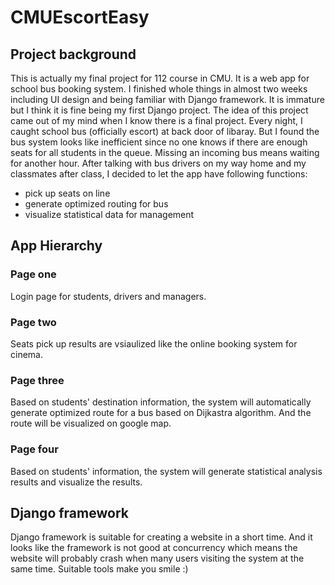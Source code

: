 # CMUEscortEasy
## Project background
This is actually my final project for 112 course in CMU. It is a web app for school bus booking system.
I finished whole things in almost two weeks including UI design and being familiar with Django framework.
It is immature but I think it is fine being my first Django project. The idea of this project came out of 
my mind when I know there is a final project. Every night, I caught school bus (officially escort) at back
door of libaray. But I found the bus system looks like inefficient since no one knows if there are enough 
seats for all students in the queue. Missing an incoming bus means waiting for another hour. After talking
with bus drivers on my way home and my classmates after class, I decided to let the app have following
functions:
- pick up seats on line
- generate optimized routing for bus
- visualize statistical data for management

## App Hierarchy
### Page one
Login page for students, drivers and managers.

### Page two
Seats pick up results are vsiaulized like the online booking system for cinema.

### Page three
Based on students' destination information, the system will automatically generate
optimized route for a bus based on Dijkastra algorithm. And the route will be
visualized on google map.

### Page four
Based on students' information, the system will generate statistical analysis results
and visualize the results.

## Django framework
Django framework is suitable for creating a website in a short time. And it looks like
the framework is not good at concurrency which means the website will probably crash
when many users visiting the system at the same time. Suitable tools make you smile :)
